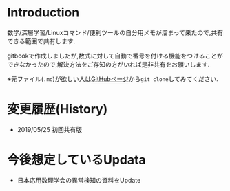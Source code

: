 

# Introduction

数学/深層学習/Linuxコマンド/便利ツールの自分用メモが溜まって来たので,共有できる範囲で共有します.

gitbookで作成しましたが,数式に対して自動で番号を付ける機能をつけることができなかったので,解決方法をご存知の方がいれば是非共有をお願いします.

※元ファイル(`.md`)が欲しい人は[GitHubページ](https://github.com/akirat1993/MathPC)から`git clone`してみてください.

# 変更履歴(History)

* 2019/05/25
  初回共有版



# 今後想定しているUpdata

- 日本応用数理学会の異常検知の資料をUpdate

  